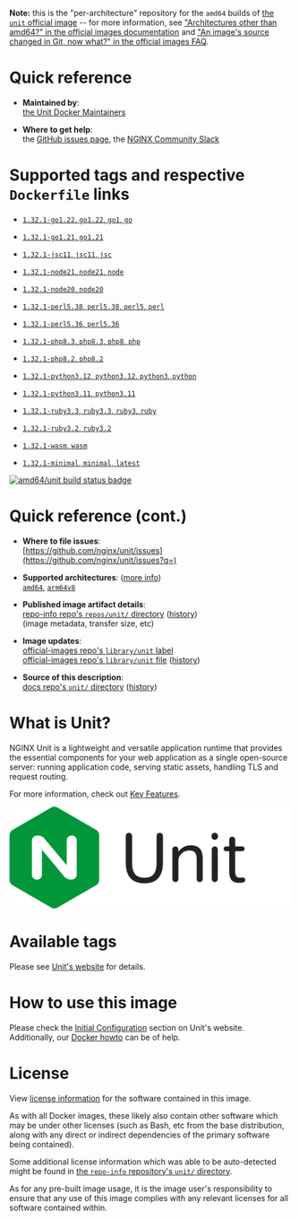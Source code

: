 <!--

********************************************************************************

WARNING:

    DO NOT EDIT "unit/README.md"

    IT IS AUTO-GENERATED

    (from the other files in "unit/" combined with a set of templates)

********************************************************************************

-->

**Note:** this is the "per-architecture" repository for the `amd64` builds of [the `unit` official image](https://hub.docker.com/_/unit) -- for more information, see ["Architectures other than amd64?" in the official images documentation](https://github.com/docker-library/official-images#architectures-other-than-amd64) and ["An image's source changed in Git, now what?" in the official images FAQ](https://github.com/docker-library/faq#an-images-source-changed-in-git-now-what).

# Quick reference

-	**Maintained by**:  
	[the Unit Docker Maintainers](https://github.com/nginx/unit)

-	**Where to get help**:  
	the [GitHub issues page](https://github.com/nginx/unit/issues), the [NGINX Community Slack](https://community.nginx.org/joinslack)

# Supported tags and respective `Dockerfile` links

-	[`1.32.1-go1.22`, `go1.22`, `go1`, `go`](https://github.com/nginx/unit/blob/0e79d961bb1ea68674961da1703ffedb1ddf6e43/pkg/docker/Dockerfile.go1.22)

-	[`1.32.1-go1.21`, `go1.21`](https://github.com/nginx/unit/blob/0e79d961bb1ea68674961da1703ffedb1ddf6e43/pkg/docker/Dockerfile.go1.21)

-	[`1.32.1-jsc11`, `jsc11`, `jsc`](https://github.com/nginx/unit/blob/0e79d961bb1ea68674961da1703ffedb1ddf6e43/pkg/docker/Dockerfile.jsc11)

-	[`1.32.1-node21`, `node21`, `node`](https://github.com/nginx/unit/blob/0e79d961bb1ea68674961da1703ffedb1ddf6e43/pkg/docker/Dockerfile.node21)

-	[`1.32.1-node20`, `node20`](https://github.com/nginx/unit/blob/0e79d961bb1ea68674961da1703ffedb1ddf6e43/pkg/docker/Dockerfile.node20)

-	[`1.32.1-perl5.38`, `perl5.38`, `perl5`, `perl`](https://github.com/nginx/unit/blob/0e79d961bb1ea68674961da1703ffedb1ddf6e43/pkg/docker/Dockerfile.perl5.38)

-	[`1.32.1-perl5.36`, `perl5.36`](https://github.com/nginx/unit/blob/0e79d961bb1ea68674961da1703ffedb1ddf6e43/pkg/docker/Dockerfile.perl5.36)

-	[`1.32.1-php8.3`, `php8.3`, `php8`, `php`](https://github.com/nginx/unit/blob/0e79d961bb1ea68674961da1703ffedb1ddf6e43/pkg/docker/Dockerfile.php8.3)

-	[`1.32.1-php8.2`, `php8.2`](https://github.com/nginx/unit/blob/0e79d961bb1ea68674961da1703ffedb1ddf6e43/pkg/docker/Dockerfile.php8.2)

-	[`1.32.1-python3.12`, `python3.12`, `python3`, `python`](https://github.com/nginx/unit/blob/0e79d961bb1ea68674961da1703ffedb1ddf6e43/pkg/docker/Dockerfile.python3.12)

-	[`1.32.1-python3.11`, `python3.11`](https://github.com/nginx/unit/blob/0e79d961bb1ea68674961da1703ffedb1ddf6e43/pkg/docker/Dockerfile.python3.11)

-	[`1.32.1-ruby3.3`, `ruby3.3`, `ruby3`, `ruby`](https://github.com/nginx/unit/blob/0e79d961bb1ea68674961da1703ffedb1ddf6e43/pkg/docker/Dockerfile.ruby3.3)

-	[`1.32.1-ruby3.2`, `ruby3.2`](https://github.com/nginx/unit/blob/0e79d961bb1ea68674961da1703ffedb1ddf6e43/pkg/docker/Dockerfile.ruby3.2)

-	[`1.32.1-wasm`, `wasm`](https://github.com/nginx/unit/blob/0e79d961bb1ea68674961da1703ffedb1ddf6e43/pkg/docker/Dockerfile.wasm)

-	[`1.32.1-minimal`, `minimal`, `latest`](https://github.com/nginx/unit/blob/0e79d961bb1ea68674961da1703ffedb1ddf6e43/pkg/docker/Dockerfile.minimal)

[![amd64/unit build status badge](https://img.shields.io/jenkins/s/https/doi-janky.infosiftr.net/job/multiarch/job/amd64/job/unit.svg?label=amd64/unit%20%20build%20job)](https://doi-janky.infosiftr.net/job/multiarch/job/amd64/job/unit/)

# Quick reference (cont.)

-	**Where to file issues**:  
	[https://github.com/nginx/unit/issues](https://github.com/nginx/unit/issues?q=)

-	**Supported architectures**: ([more info](https://github.com/docker-library/official-images#architectures-other-than-amd64))  
	[`amd64`](https://hub.docker.com/r/amd64/unit/), [`arm64v8`](https://hub.docker.com/r/arm64v8/unit/)

-	**Published image artifact details**:  
	[repo-info repo's `repos/unit/` directory](https://github.com/docker-library/repo-info/blob/master/repos/unit) ([history](https://github.com/docker-library/repo-info/commits/master/repos/unit))  
	(image metadata, transfer size, etc)

-	**Image updates**:  
	[official-images repo's `library/unit` label](https://github.com/docker-library/official-images/issues?q=label%3Alibrary%2Funit)  
	[official-images repo's `library/unit` file](https://github.com/docker-library/official-images/blob/master/library/unit) ([history](https://github.com/docker-library/official-images/commits/master/library/unit))

-	**Source of this description**:  
	[docs repo's `unit/` directory](https://github.com/docker-library/docs/tree/master/unit) ([history](https://github.com/docker-library/docs/commits/master/unit))

# What is Unit?

NGINX Unit is a lightweight and versatile application runtime that provides the essential components for your web application as a single open-source server: running application code, serving static assets, handling TLS and request routing.

For more information, check out [Key Features](https://unit.nginx.org/keyfeatures).

![logo](https://raw.githubusercontent.com/docker-library/docs/d6e69ebb56fe6890bd6ec587295ff1d67e2849fe/unit/logo.svg?sanitize=true)

# Available tags

Please see [Unit's website](https://unit.nginx.org/installation/#docker-images) for details.

# How to use this image

Please check the [Initial Configuration](https://unit.nginx.org/installation/#initial-configuration) section on Unit's website. Additionally, our [Docker howto](https://unit.nginx.org/howto/docker/) can be of help.

# License

View [license information](https://raw.githubusercontent.com/nginx/unit/master/LICENSE) for the software contained in this image.

As with all Docker images, these likely also contain other software which may be under other licenses (such as Bash, etc from the base distribution, along with any direct or indirect dependencies of the primary software being contained).

Some additional license information which was able to be auto-detected might be found in [the `repo-info` repository's `unit/` directory](https://github.com/docker-library/repo-info/tree/master/repos/unit).

As for any pre-built image usage, it is the image user's responsibility to ensure that any use of this image complies with any relevant licenses for all software contained within.
